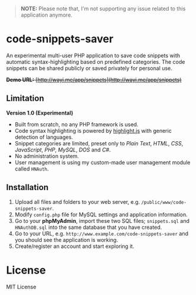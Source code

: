 > **NOTE:** Please note that, I'm not supporting any issue related to this application anymore.

# code-snippets-saver

An experimental multi-user PHP application to save code snippets with automatic syntax-highlighting based on predefined categories. The code snippets can be shared publicly or saved privately for personal use.

~~**Demo URL:** [http://wayi.me/app/snippets](http://wayi.me/app/snippets)~~

## Limitation

**Version 1.0 (Experimental)**

* Built from scratch, no any PHP framework is used.
* Code syntax highlighting is powered by [highlight.js](https://highlightjs.org/) with generic detection of languages.
* Snippet categories are limited, preset only to _Plain Text_, _HTML_, _CSS_, _JavaScript_, _PHP_, _MySQL_, _DOS_ and _C#_.
* No administration system.
* User management is using my custom-made user management module called `HNAuth`.

## Installation

1. Upload all files and folders to your web server, e.g. `/public/www/code-snippets-saver`.
2. Modify `config.php` file for MySQL settings and application information.
3. Go to your **phpMyAdmin**, import these two SQL files; `snippets.sql` and `HNAuthDB.sql` into the same database that you have created.
4. Go to your URL, e.g. `http://www.example.com/code-snippets-saver` and you should see the application is working.
5. Create/register an account and start exploring it.

# License

MIT License
